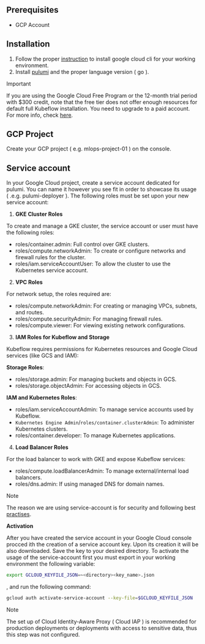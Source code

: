 ## Prerequisites

* GCP Account

## Installation

1. Follow the proper [instruction](https://cloud.google.com/sdk/docs/install) to install google cloud cli for your working environment.
2. Install [pulumi](https://www.pulumi.com/docs/iac/get-started/gcp/begin/) and the proper language version ( go ).

> [!IMPORTANT]
> If you are using the Google Cloud Free Program or the 12-month trial period with $300 credit, note that the free tier does not offer enough resources for default full Kubeflow installation. You need to upgrade to a paid account. For more info, check [here](https://googlecloudplatform.github.io/kubeflow-gke-docs/dev/docs/deploy/project-setup/#setting-up-a-project).

## GCP Project

Create your GCP project ( e.g. mlops-project-01 ) on the console.

## Service account

In your Google Cloud project, create a service account dedicated for pulumi. You can name it however you see fit in order to showcase its usage ( .e.g. pulumi-deployer ). The following roles must be set upon your new service account: 

1. **GKE Cluster Roles**

To create and manage a GKE cluster, the service account or user must have the following roles:

  - roles/container.admin: Full control over GKE clusters.
  - roles/compute.networkAdmin: To create or configure networks and firewall rules for the cluster.
  - roles/iam.serviceAccountUser: To allow the cluster to use the Kubernetes service account.

2. **VPC Roles**

For network setup, the roles required are:

  - roles/compute.networkAdmin: For creating or managing VPCs, subnets, and routes.
  - roles/compute.securityAdmin: For managing firewall rules.
  - roles/compute.viewer: For viewing existing network configurations.

3. **IAM Roles for Kubeflow and Storage**

Kubeflow requires permissions for Kubernetes resources and Google Cloud services (like GCS and IAM):

**Storage Roles**:
  - roles/storage.admin: For managing buckets and objects in GCS.
  - roles/storage.objectAdmin: For accessing objects in GCS.

**IAM and Kubernetes Roles**:
  - roles/iam.serviceAccountAdmin: To manage service accounts used by Kubeflow.
  - `Kubernetes Engine Admin`/`roles/container.clusterAdmin`: To administer Kubernetes clusters.
  - roles/container.developer: To manage Kubernetes applications.

4. **Load Balancer Roles**

For the load balancer to work with GKE and expose Kubeflow services:

  - roles/compute.loadBalancerAdmin: To manage external/internal load balancers.
  - roles/dns.admin: If using managed DNS for domain names.

> [!NOTE]
> The reason we are using service-account is for security and following best [practises](https://cloud.google.com/sdk/docs/authorizing).

**Activation**

After you have created the service account in your Google Cloud console procced ith the creation of a service account key. Upon its creation it will be also downloaded. Save the key to your desired directory.
To activate the usage of the service-account first you must export in your working environment the following variable:
```bash
export GCLOUD_KEYFILE_JSON=~<directory><key_name>.json
```
, and run the following command:
```bash
gcloud auth activate-service-account --key-file=$GCLOUD_KEYFILE_JSON
```

> [!NOTE]
> The set up of Cloud Identity-Aware Proxy ( Cloud IAP ) is recommended for production deployments or deployments with access to sensitive data, thus this step was not configured.
